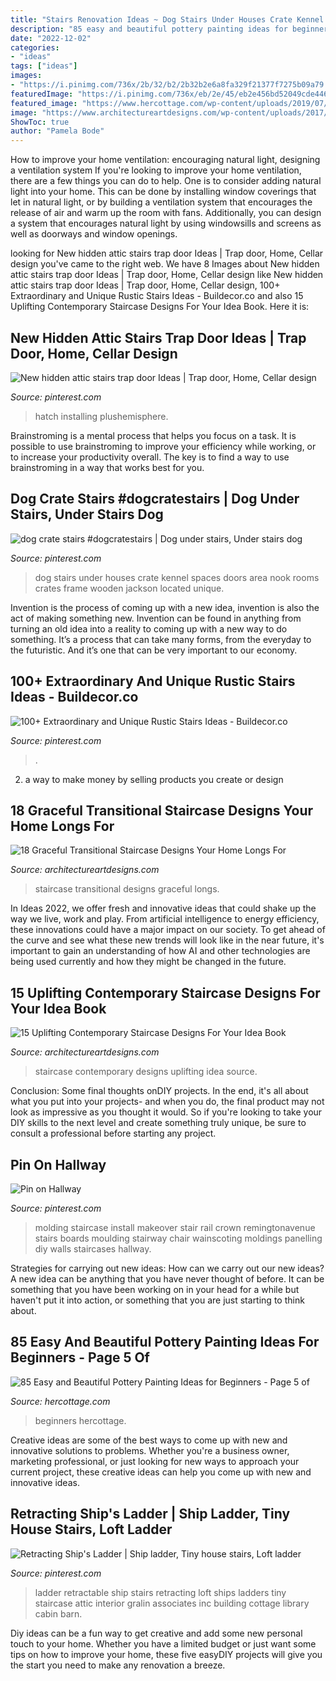 ```yaml
---
title: "Stairs Renovation Ideas ~ Dog Stairs Under Houses Crate Kennel Spaces Doors Area Nook Rooms Crates Frame Wooden Jackson Located Unique"
description: "85 easy and beautiful pottery painting ideas for beginners"
date: "2022-12-02"
categories:
- "ideas"
tags: ["ideas"]
images:
- "https://i.pinimg.com/736x/2b/32/b2/2b32b2e6a8fa329f21377f7275b09a79.jpg"
featuredImage: "https://i.pinimg.com/736x/eb/2e/45/eb2e456bd52049cde4461aba3786cdd6.jpg"
featured_image: "https://www.hercottage.com/wp-content/uploads/2019/07/Easy-and-Beautiful-Pottery-Painting-Ideas-for-Beginners-82.png"
image: "https://www.architectureartdesigns.com/wp-content/uploads/2017/03/18-Graceful-Transitional-Staircase-Designs-Your-Home-Longs-For-1-630x861.jpg"
ShowToc: true
author: "Pamela Bode"
---
```



How to improve your home ventilation: encouraging natural light, designing a ventilation system
If you're looking to improve your home ventilation, there are a few things you can do to help. One is to consider adding natural light into your home. This can be done by installing window coverings that let in natural light, or by building a ventilation system that encourages the release of air and warm up the room with fans. Additionally, you can design a system that encourages natural light by using windowsills and screens as well as doorways and window openings.

	

		
looking for New hidden attic stairs trap door Ideas | Trap door, Home, Cellar design you've came to the right web. We have 8 Images about New hidden attic stairs trap door Ideas | Trap door, Home, Cellar design like New hidden attic stairs trap door Ideas | Trap door, Home, Cellar design, 100+ Extraordinary and Unique Rustic Stairs Ideas - Buildecor.co and also 15 Uplifting Contemporary Staircase Designs For Your Idea Book. Here it is:
		
    
## New Hidden Attic Stairs Trap Door Ideas | Trap Door, Home, Cellar Design

<img loading=lazy src="https://i.pinimg.com/736x/6f/1a/bf/6f1abfe214427cf2437cadb8fcdbc655.jpg" onerror="this.onerror=null;this.src='https://tse4.mm.bing.net/th?id=OIP.Ry4P4NRODREKRGUH6JHKqAAAAA&amp;pid=15.1';" alt="New hidden attic stairs trap door Ideas | Trap door, Home, Cellar design">

_Source: pinterest.com_

>hatch installing plushemisphere. 

	

Brainstroming is a mental process that helps you focus on a task. It is possible to use brainstroming to improve your efficiency while working, or to increase your productivity overall. The key is to find a way to use brainstroming in a way that works best for you.

    
## Dog Crate Stairs #dogcratestairs | Dog Under Stairs, Under Stairs Dog

<img loading=lazy src="https://i.pinimg.com/736x/eb/2e/45/eb2e456bd52049cde4461aba3786cdd6.jpg" onerror="this.onerror=null;this.src='https://tse2.mm.bing.net/th?id=OIP.Lwz5pAsRE2q2phSv_-3T3QHaJ3&amp;pid=15.1';" alt="dog crate stairs #dogcratestairs | Dog under stairs, Under stairs dog">

_Source: pinterest.com_

>dog stairs under houses crate kennel spaces doors area nook rooms crates frame wooden jackson located unique. 

	

Invention is the process of coming up with a new idea, invention is also the act of making something new. Invention can be found in anything from turning an old idea into a reality to coming up with a new way to do something. It’s a process that can take many forms, from the everyday to the futuristic. And it’s one that can be very important to our economy.

    
## 100+ Extraordinary And Unique Rustic Stairs Ideas - Buildecor.co

<img loading=lazy src="https://i.pinimg.com/736x/2b/32/b2/2b32b2e6a8fa329f21377f7275b09a79.jpg" onerror="this.onerror=null;this.src='https://tse3.mm.bing.net/th?id=OIP.lXUdIKZtFYNhntkw5FOCNQHaJ-&amp;pid=15.1';" alt="100+ Extraordinary and Unique Rustic Stairs Ideas - Buildecor.co">

_Source: pinterest.com_

>. 

	

2. a way to make money by selling products you create or design

    
## 18 Graceful Transitional Staircase Designs Your Home Longs For

<img loading=lazy src="https://www.architectureartdesigns.com/wp-content/uploads/2017/03/18-Graceful-Transitional-Staircase-Designs-Your-Home-Longs-For-1-630x861.jpg" onerror="this.onerror=null;this.src='https://tse1.mm.bing.net/th?id=OIP.35agcEmRUbsCEJN2cG1HQQHaKH&amp;pid=15.1';" alt="18 Graceful Transitional Staircase Designs Your Home Longs For">

_Source: architectureartdesigns.com_

>staircase transitional designs graceful longs. 

	

In Ideas 2022, we offer fresh and innovative ideas that could shake up the way we live, work and play. From artificial intelligence to energy efficiency, these innovations could have a major impact on our society. To get ahead of the curve and see what these new trends will look like in the near future, it's important to gain an understanding of how AI and other technologies are being used currently and how they might be changed in the future.

    
## 15 Uplifting Contemporary Staircase Designs For Your Idea Book

<img loading=lazy src="https://www.architectureartdesigns.com/wp-content/uploads/2014/11/15-Uplifting-Contemporary-Staircase-Designs-For-Your-Idea-Book-6-630x945.jpg" onerror="this.onerror=null;this.src='https://tse1.mm.bing.net/th?id=OIP.da-YyENwNoNMp-BkGlkHvgHaLH&amp;pid=15.1';" alt="15 Uplifting Contemporary Staircase Designs For Your Idea Book">

_Source: architectureartdesigns.com_

>staircase contemporary designs uplifting idea source. 

	

Conclusion: Some final thoughts onDIY projects.
In the end, it's all about what you put into your projects- and when you do, the final product may not look as impressive as you thought it would. So if you're looking to take your DIY skills to the next level and create something truly unique, be sure to consult a professional before starting any project.

    
## Pin On Hallway

<img loading=lazy src="https://i.pinimg.com/736x/b7/31/86/b731864b67956170b4631ba38507cd18--staircase-makeover-crown-molding.jpg" onerror="this.onerror=null;this.src='https://tse2.mm.bing.net/th?id=OIP.67IgVF2znvxmilTaBEY4swHaLL&amp;pid=15.1';" alt="Pin on Hallway">

_Source: pinterest.com_

>molding staircase install makeover stair rail crown remingtonavenue stairs boards moulding stairway chair wainscoting moldings panelling diy walls staircases hallway. 

	

Strategies for carrying out new ideas: How can we carry out our new ideas?
A new idea can be anything that you have never thought of before. It can be something that you have been working on in your head for a while but haven't put it into action, or something that you are just starting to think about.

    
## 85 Easy And Beautiful Pottery Painting Ideas For Beginners - Page 5 Of

<img loading=lazy src="https://www.hercottage.com/wp-content/uploads/2019/07/Easy-and-Beautiful-Pottery-Painting-Ideas-for-Beginners-82.png" onerror="this.onerror=null;this.src='https://tse4.mm.bing.net/th?id=OIP.ytShqoK3k_ByCMNZzHiEPwHaJ4&amp;pid=15.1';" alt="85 Easy and Beautiful Pottery Painting Ideas for Beginners - Page 5 of">

_Source: hercottage.com_

>beginners hercottage. 

	

Creative ideas are some of the best ways to come up with new and innovative solutions to problems. Whether you're a business owner, marketing professional, or just looking for new ways to approach your current project, these creative ideas can help you come up with new and innovative ideas.

    
## Retracting Ship&#039;s Ladder | Ship Ladder, Tiny House Stairs, Loft Ladder

<img loading=lazy src="https://i.pinimg.com/736x/db/7c/28/db7c28dad6752a302d95a83b4fe8d2dc--portable-building-homes-interior-ships-ladder.jpg" onerror="this.onerror=null;this.src='https://tse4.mm.bing.net/th?id=OIP._e_AHiQdf-zUiFgspOYs0gHaNI&amp;pid=15.1';" alt="Retracting Ship&#039;s Ladder | Ship ladder, Tiny house stairs, Loft ladder">

_Source: pinterest.com_

>ladder retractable ship stairs retracting loft ships ladders tiny staircase attic interior gralin associates inc building cottage library cabin barn. 

	

Diy ideas can be a fun way to get creative and add some new personal touch to your home. Whether you have a limited budget or just want some tips on how to improve your home, these five easyDIY projects will give you the start you need to make any renovation a breeze.

